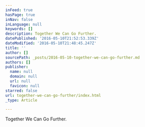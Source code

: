 ```yaml
---
inFeed: true
hasPage: true
inNav: false
inLanguage: null
keywords: []
description: Together We Can Go Further.
datePublished: '2016-05-10T21:52:53.339Z'
dateModified: '2016-05-10T21:48:45.247Z'
title: ''
author: []
sourcePath: _posts/2016-05-10-together-we-can-go-further.md
authors: []
publisher:
  name: null
  domain: null
  url: null
  favicon: null
starred: false
url: together-we-can-go-further/index.html
_type: Article

---
```

Together We Can Go Further.
